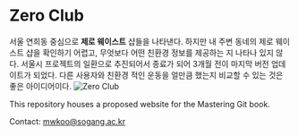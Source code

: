 # Zero Club

서울 연희동 중심으로 **제로 웨이스트** 샵들을 나타낸다. 
하지만 내 주변 동네의 제로 웨이스트 샵을 확인하기 어렵고, 무엇보다 어떤 친환경 정보를 제공하는 지 나타나 있지 않다.
서울시 프로젝트의 일환으로 추진되어서 종료가 되어 3개월 전이 마지막 버전 업데이트가 되었다. 다른 사용자와 친환경 적인 운동을 얼만큼 했는지 비교할 수 있는 것은 좋은 아이디어이다.
![Zero Club](https://dooray.com/static_images/toast_dooray.png)

This repository houses a proposed website for the Mastering Git book.

Contact: mwkoo@sogang.ac.kr
